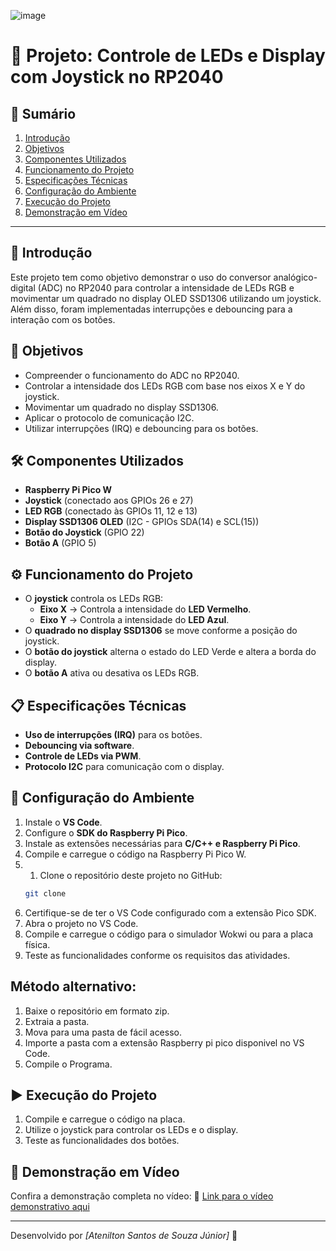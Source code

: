 ![image](https://github.com/user-attachments/assets/f2a5c9b8-6208-4723-8f46-1d74be421827)
# 🚀 Projeto: Controle de LEDs e Display com Joystick no RP2040

## 📌 Sumário
1. [Introdução](#introdução)
2. [Objetivos](#objetivos)
3. [Componentes Utilizados](#componentes-utilizados)
4. [Funcionamento do Projeto](#funcionamento-do-projeto)
5. [Especificações Técnicas](#especificações-técnicas)
6. [Configuração do Ambiente](#configuração-do-ambiente)
7. [Execução do Projeto](#execução-do-projeto)
8. [Demonstração em Vídeo](#demonstração-em-vídeo)

---

## 📖 Introdução
Este projeto tem como objetivo demonstrar o uso do conversor analógico-digital (ADC) no RP2040 para controlar a intensidade de LEDs RGB e movimentar um quadrado no display OLED SSD1306 utilizando um joystick. Além disso, foram implementadas interrupções e debouncing para a interação com os botões.

## 🎯 Objetivos
- Compreender o funcionamento do ADC no RP2040.
- Controlar a intensidade dos LEDs RGB com base nos eixos X e Y do joystick.
- Movimentar um quadrado no display SSD1306.
- Aplicar o protocolo de comunicação I2C.
- Utilizar interrupções (IRQ) e debouncing para os botões.

## 🛠️ Componentes Utilizados
- **Raspberry Pi Pico W**
- **Joystick** (conectado aos GPIOs 26 e 27)
- **LED RGB** (conectado às GPIOs 11, 12 e 13)
- **Display SSD1306 OLED** (I2C - GPIOs SDA(14) e SCL(15))
- **Botão do Joystick** (GPIO 22)
- **Botão A** (GPIO 5)

## ⚙️ Funcionamento do Projeto
- O **joystick** controla os LEDs RGB:
  - **Eixo X** -> Controla a intensidade do **LED Vermelho**.
  - **Eixo Y** -> Controla a intensidade do **LED Azul**.
- O **quadrado no display SSD1306** se move conforme a posição do joystick.
- O **botão do joystick** alterna o estado do LED Verde e altera a borda do display.
- O **botão A** ativa ou desativa os LEDs RGB.

## 📋 Especificações Técnicas
- **Uso de interrupções (IRQ)** para os botões.
- **Debouncing via software**.
- **Controle de LEDs via PWM**.
- **Protocolo I2C** para comunicação com o display.

## 🔧 Configuração do Ambiente
1. Instale o **VS Code**.
2. Configure o **SDK do Raspberry Pi Pico**.
3. Instale as extensões necessárias para **C/C++ e Raspberry Pi Pico**.
4. Compile e carregue o código na Raspberry Pi Pico W.
5. 1. Clone o repositório deste projeto no GitHub:
   ```bash
   git clone 
   ```
6. Certifique-se de ter o VS Code configurado com a extensão Pico SDK.
7. Abra o projeto no VS Code.
8. Compile e carregue o código para o simulador Wokwi ou para a placa física.
9. Teste as funcionalidades conforme os requisitos das atividades.

## Método alternativo:
1. Baixe o repositório em formato zip.
2. Extraia a pasta.
3. Mova para uma pasta de fácil acesso.
4. Importe a pasta com a extensão Raspberry pi pico disponivel no VS Code.
5. Compile o Programa.

## ▶️ Execução do Projeto
1. Compile e carregue o código na placa.
2. Utilize o joystick para controlar os LEDs e o display.
3. Teste as funcionalidades dos botões.

## 🎥 Demonstração em Vídeo
Confira a demonstração completa no vídeo:
📌 [Link para o vídeo demonstrativo aqui](https://youtu.be/ce3VJb0Dno4) 

---
Desenvolvido por *[Atenilton Santos de Souza Júnior]* 🚀

